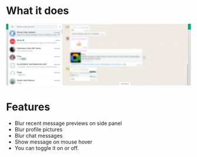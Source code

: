 # What it does 
![Unable to load screenshot](./screenshot.png)

# Features 
- Blur recent message previews on side panel
- Blur profile pictures
- Blur chat messages
- Show message on mouse hover
- You can toggle it on or off.
